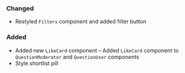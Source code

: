 ### Changed

- Restyled `Filters` component and added filter button

### Added

- Added new `LikeCard` component
– Added `LikeCard` component to `QuestionModerator` and `QuestionUser` components
- Style shortlist pill
